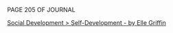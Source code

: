PAGE 205 OF JOURNAL

[Social Development \> Self-Development - by Elle Griffin](https://www.elysian.press/p/social-development-self-development)

